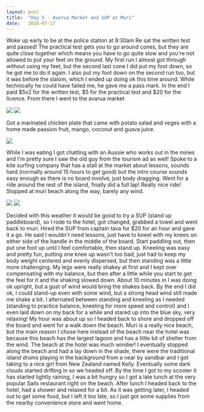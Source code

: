```yaml
---
layout: post
title:  "Day 5 - Avarua Market and SUP at Muri"
date:   2016-07-17
---
```


Woke up early to be at the police station at 8:30am
Re sat the written test and passed!
The practical test gets you to go around cones, but they are quite close together which means you have to go quite slow and you're not allowed to put your feet on the ground. My first run I almost got through without using my feet, but the second last cone I did put my foot down, so he got me to do it again. I also put my foot down on the second run too, but it was before the slalom, which I ended up doing ok this time around. While technically he could have failed me, he gave me a pass mark.
In the end I paid $5x2 for the written test, $5 for the practical test and $20 for the licence.
From there I went to the avarua market

<img src="https://res.cloudinary.com/stevenocchipinti/image/upload/c_limit,h_600,w_600/v1/cookislands2016/day-05-market_axrebg.jpg" />

<img src="https://res.cloudinary.com/stevenocchipinti/image/upload/c_limit,h_600,w_600/v1/cookislands2016/day-05-market2_w8e3xc.jpg" />

Got a marinated chicken plate that came with potato salad and veges with a home made passion fruit, mango, coconut and guava juice.

<img src="https://res.cloudinary.com/stevenocchipinti/image/upload/c_limit,h_600,w_600/v1/cookislands2016/day-05-lunch_wg90gt.jpg" />

While I was eating I got chatting with an Aussie who works out in the mines and I'm pretty sure I saw the old guy from the tourism ad as well!
Spoke to a kite surfing company that has a stall at the market about lessons, sounds hard (normally around 15 hours to get good) but the intro course sounds easy enough as there is no board involve, just body dragging.
Went for a ride around the rest of the island, finally did a full lap! Really nice ride!
Stopped at muri beach along the way, barely any wind.

<img src="https://res.cloudinary.com/stevenocchipinti/image/upload/c_limit,h_600,w_600/v1/cookislands2016/day-05-beach-dog_iiyrtr.jpg" />

<img src="https://res.cloudinary.com/stevenocchipinti/image/upload/c_limit,h_600,w_600/v1/cookislands2016/day-05-beach-panorama_mcx7u6.jpg" />

Decided with this weather it would be good to try a SUP (stand up paddleboard), so I rode to the hotel, got changed, grabbed a towel and went back to muri.
Hired the SUP from captain tava for $20 for an hour and gave it a go.
He said I wouldn't need lessons, just have to kneel with my knees on either side of the handle in the middle of the board. Start paddling out, then put one foot up until I feel comfortable, then stand up.
Kneeling was easy and pretty fun, putting one knee up wasn't too bad, just had to keep my body weight centered and evenly dispersed, but then standing was a little more challenging.
My legs were really shakey at first and I kept over compensating with my balance, but then after a little while you start to get the feel for it and the shaking slowed down.
About 10 minutes in I was doing ok upright, but a gust of wind would bring the shakes back.
By the end I did ok, I could stand-up even with some wind, but a strong head wind still made me shake a bit.
I alternated between standing and kneeling as I needed (standing to practice balance, kneeling for more speed and control) and I even laid down on my back for a while and stared up into the blue sky, very relaxing!
My hour was about up so I headed back to shore and dropped off the board and went for a walk down the beach.
Muri is a really nice beach, but the main reason I chose here instead of the beach near the hotel was because this beach has the largest lagoon and has a little bit of shelter from the wind. The beach at the hotel was much windier!
I eventually stopped along the beach and had a lay down in the shade, there were the traditional island drums playing in the background from a near by sandbar and I got taking to a nice girl from New Zealand named Kelly. Eventually some dark clouds started drifting in so we headed off.
By the time I got to my scooter it has started lightly raining, I was a bit hungry so I got a late lunch at the very popular Sails restaurant right on the beach.
After lunch I headed back to the hotel, had a shower and relaxed for a bit.
As it was getting later, I headed out to get some food, but I left it too late, so I just got some supplies from the nearby convenience store and went home.
